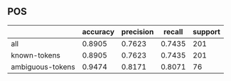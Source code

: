 
## POS

|                  | accuracy | precision | recall | support |
|------------------|----------|-----------|--------|---------|
| all              | 0.8905   | 0.7623    | 0.7435 | 201     |
| known-tokens     | 0.8905   | 0.7623    | 0.7435 | 201     |
| ambiguous-tokens | 0.9474   | 0.8171    | 0.8071 | 76      |

